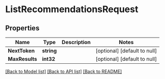 # ListRecommendationsRequest

## Properties
Name | Type | Description | Notes
------------ | ------------- | ------------- | -------------
**NextToken** | **string** |  | [optional] [default to null]
**MaxResults** | **int32** |  | [optional] [default to null]

[[Back to Model list]](../README.md#documentation-for-models) [[Back to API list]](../README.md#documentation-for-api-endpoints) [[Back to README]](../README.md)

